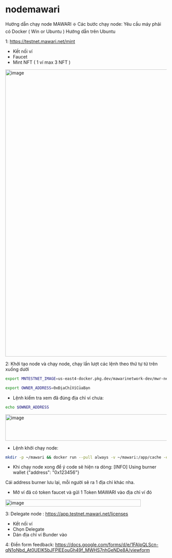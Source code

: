 # nodemawari
Hướng dẫn chạy node MAWARI
❇️ Các bước chạy node:
Yêu cầu máy phải có Docker ( Win or Ubuntu ) Hướng dẫn trên Ubuntu

1: https://testnet.mawari.net/mint

- Kết nối ví
- Faucet
- Mint NFT ( 1 ví max 3 NFT )
 
<img width="1182" height="894" alt="image" src="https://github.com/user-attachments/assets/04211dab-99e3-41ef-a470-2b53bcc3f80f" />

2: Khởi tạo node và chạy node, chạy lần lượt các lệnh theo thứ tự từ trên xuống dưới

```bash
export MNTESTNET_IMAGE=us-east4-docker.pkg.dev/mawarinetwork-dev/mwr-net-d-car-uses4-public-docker-registry-e62e/mawari-node:latest
```

```bash
export OWNER_ADDRESS=0xĐịaChỉVíCủaBạn
```


* Lệnh kiểm tra xem đã đúng địa chỉ ví chưa: 

```bash
echo $OWNER_ADDRESS
```


<img width="1051" height="82" alt="image" src="https://github.com/user-attachments/assets/67688c5d-2dec-4558-ad4f-d86582775a13" />

* Lệnh khởi chạy node: 

```bash
mkdir -p ~/mawari && docker run --pull always -v ~/mawari:/app/cache -e OWNERS_ALLOWLIST=$OWNER_ADDRESS $MNTESTNET_IMAGE
```

* Khi chạy node xong để ý code sẽ hiện ra dòng:
[INFO]  Using burner wallet {"address": "0x123456"} 

Cái address burner lưu lại, mỗi người sẽ ra 1 địa chỉ khác nha.
- Mở ví đã có token faucet và gửi 1 Token MAWARI vào địa chỉ ví đó
<img width="423" height="22" alt="image" src="https://github.com/user-attachments/assets/096ac89a-6707-4a32-8262-f5e8747dd25e" />


3: Delegate node : https://app.testnet.mawari.net/licenses
- Kết nối ví
- Chọn Delegate
- Dán địa chỉ ví Bunder vào 

4: Điền form feedback: https://docs.google.com/forms/d/e/1FAIpQLScn-qN1oNbd_At0UEIK5bJFPlEEouGh49f_MWHS7nhGeNDe8A/viewform

